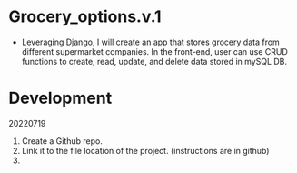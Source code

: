 # Grocery_options.v.1

- Leveraging Django, I will create an app that stores grocery data from different supermarket companies. In the front-end, user can use CRUD functions to create, read, update, and delete data stored in mySQL DB. 

# Development

20220719
1. Create a Github repo.
2. Link it to the file location of the project. (instructions are in github)
3. 
